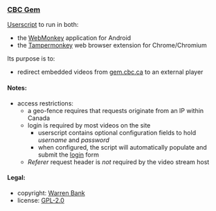 ### [CBC Gem](https://github.com/warren-bank/crx-CBC-Gem/tree/webmonkey-userscript/es5)

[Userscript](https://github.com/warren-bank/crx-CBC-Gem/raw/webmonkey-userscript/es5/webmonkey-userscript/CBC-Gem.user.js) to run in both:
* the [WebMonkey](https://github.com/warren-bank/Android-WebMonkey) application for Android
* the [Tampermonkey](https://chrome.google.com/webstore/detail/tampermonkey/dhdgffkkebhmkfjojejmpbldmpobfkfo) web browser extension for Chrome/Chromium

Its purpose is to:
* redirect embedded videos from [gem.cbc.ca](https://gem.cbc.ca/) to an external player

#### Notes:

* access restrictions:
  - a geo-fence requires that requests originate from an IP within Canada
  - login is required by most videos on the site
    * userscript contains optional configuration fields to hold _username_ and _password_
    * when configured, the script will automatically populate and submit the [login](https://gem.cbc.ca/login) form
  - _Referer_ request header is _not_ required by the video stream host

#### Legal:

* copyright: [Warren Bank](https://github.com/warren-bank)
* license: [GPL-2.0](https://www.gnu.org/licenses/old-licenses/gpl-2.0.txt)
